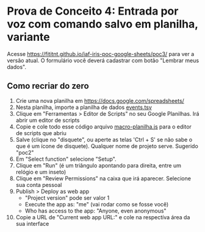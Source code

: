 # Prova de Conceito 4: Entrada por voz com comando salvo em planilha, variante
Acesse <https://fititnt.github.io/iaf-iris-poc-google-sheets/poc3/> para
ver a versão atual. O formulário você deverá cadastrar com botão "Lembrar meus
dados".

## Como recriar do zero

1. Crie uma nova planilha em https://docs.google.com/spreadsheets/
2. Nesta planilha, importe a planilha de dados
  [events.tsv](events.tsv)
3. Clique em "Ferramentas > Editor de Scripts" no seu Google Planilhas.
   Irá abrir um editor de scripts
4. Copie e cole todo esse código arquivo [macro-planilha.js](macro-planilha.js) para o editor
   de scripts que abriu
5. Salve (clique no "disquete", ou aperte as telas 'Ctrl + S' se não sabe
   o que é um ícone de disquete). Qualquer nome de projeto serve. Sugerido
   "poc2"
6. Em "Select function" selecione "Setup".
7. Clique em "Run" (é um triângulo apontando para direita, entre um relógio
   e um inseto)
8. Clique em "Review Permissions" na caixa que irá aparecer. Selecione sua
   conta pessoal
9. Publish > Deploy as web app
   - "Project version" pode ser valor 1
   - Execute the app as: "me" (vai rodar como se fosse você)
   - Who has access to the app: "Anyone, even anonymous"
10. Copie a URL de "Current web app URL:" e cole na respectíva área da sua interface
